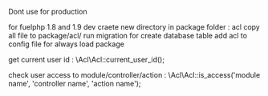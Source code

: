 Dont use for production

for fuelphp 1.8 and 1.9 dev
craete new directory in package folder : acl
copy all file to package/acl/
run migration for create database table
add acl to config file for always load package


get current user id : \Acl\Acl::current_user_id();

check user access to module/controller/action : \Acl\Acl::is_access('module name', 'controller name', 'action name');

